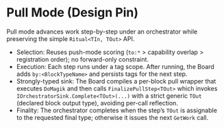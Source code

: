 # Pull Mode (Design Pin)

Pull mode advances work step-by-step under an orchestrator while preserving the simple `Ritual<TIn, TOut>` API.

- Selection: Reuses push-mode scoring (`to:*` > capability overlap > registration order); no forward-only constraint.
- Execution: Each step runs under a tag scope. After running, the Board adds `by:<BlockTypeName>` and persists tags for the next step.
- Strongly-typed sink: The Board compiles a per-block pull wrapper that executes `DoMagik` and then calls `FinalizePullStep<TOut>` which invokes `IOrchestratorSink.Complete<TOut>(...)` with a strict generic `TOut` (declared block output type), avoiding per-call reflection.
- Finality: The orchestrator completes when the step’s `TOut` is assignable to the requested final type; otherwise it issues the next `GetWork` call.

